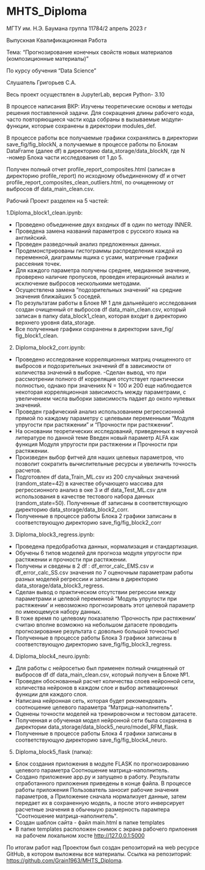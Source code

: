 # MHTS_Diploma
МГТУ им. Н.Э. Баумана
группа 11784/2 
апрель 2023 г

Выпускная Квалификационная Работа 

Тема: “Прогнозирование конечных свойств новых материалов (композиционные материалы)”

По курсу обучения “Data Science”

Слушатель Григорьев С.А.

Весь проект осуществлен в JupyterLab, версия Python- 3.10

В процессе написания ВКР: 
Изучены теоретические основы и методы решения поставленной задачи.
Для сокращения длины рабочего кода, часто повторяющиеся части кода собраны в вызываемые модули-функции, которые сохранены в директории modules_def.

В процессе работы все получаемые графики сохранялись в директории save_fig/fig_blockN, а получаемые в процессе работы по Блокам DataFrame (далее df) в директорию data_storage/data_blockN,  где N -номер Блока части исследования  от 1 до 5.

Получен полный отчет profile_report_composites.html (записан в директорию profile_report) по исходному объединенному df   и отчет profile_report_composites_clean_outliers.html,   по очищенному от выбросов df data_main_clean.csv.

Рабочий Проект разделен на 5 частей:

1.Diploma_block1_clean.ipynb:
- Проведено объединение двух входных df в один по методу INNER.
- Проведена замена названий параметров с русского языка на английский.
- Проведен разведочный анализ предложенных данных. 
- Продемонстрированы гистограммы распределения каждой из переменной, диаграммы ящика с усами, матричные графики рассеяния точек. 
- Для каждого параметра получены среднее, медианное значение, проверено наличие пропусков, проведен итерационный анализ и исключение выбросов несколькими методами. 
 - Осуществлена замена “подозрительных значений” на средние значения ближайших 5 соседей.  
- По результатам работы в Блоке № 1 для дальнейшего исследования создан очищенный от выбросов df data_main_clean.csv,  который записан в папку data_block1_clean, которая входит в директорию верхнего уровня  data_storage. 
- Все полученные графики  сохранены в директории save_fig/ fig_block1_clean.

2. Diploma_block2_corr.ipynb:
- Проведено исследование корреляционных матриц очищенного от выбросов и подозрительных значений df в зависимости от количества значений в выборке. 
-Сделан вывод, что при рассмотрении полного df корреляция отсутствует практически полностью, однако при значениях N = 100 и 200 еще наблюдается некоторая корреляционная зависимость между параметрами, с увеличением числа выборки зависимость падает до около нулевых значений.
- Проведен графический анализ использованием регрессионной прямой по каждому параметру с целевыми переменными “Модуля упругости при растяжении” и “Прочности при растяжении”.
- На основании теоретических исследований, приведенных в научной литературе по данной теме Введен новый параметр ALFA как функция Модуля упругости при растяжении и Прочности при растяжении.
- Произведен выбор фитчей для наших целевых параметров, что позволит сократить вычислительные ресурсы и увеличить точность расчетов.
- Подготовлен df data_Train_ML.csv из 200 случайных значений (random_state=42) в качестве  обучающего массива для регрессионного анализ в оке 3 и df data_Test_ML.csv для использования в качестве тестового набора данных (random_state=50).  Полученные df записаны в соответствующую директорию data_storage/data_block2_corr.
- Полученные в процессе работы Блока 2 графики записаны в соответствующую директорию save_fig/fig_block2_corr

3. Diploma_block3_regress.ipynb:
- Проведена предобработка данных, нормализация и стандартизация.
- Обучены 6 типов моделей для прогноза модуля упругости при растяжении и прочности при растяжении.
- Получены и сведены в 2 df : df_error_calc_EMS.csv и df_error_calc_SS.csv  значения  по 7 оценочным параметрам работы разных моделей регрессии и записаны в директорию data_storage/data_block3_regress.
- Сделан вывод о практическом отсутствии регрессии между параметрами и целевой переменной “Модуль упругости при растяжении’ и невозможно прогнозировать этот целевой параметр по имеющемуся набору данных.
- В тоже время по целевому показателю ‘Прочность при растяжении’ считаю вполне возможно на небольшом датасете проводить прогнозирование результата с довольно большой точностью!
- Полученные в процессе работы Блока 3 графики записаны в соответствующую директорию save_fig/fig_block3_regress.

4. Diploma_block4_neuro.ipynb:
- Для работы с нейросетью был применен полный очищенный от выбросов df df data_main_clean.csv, который получен в Блоке №1.
- Проведен обоснованный расчет количества слоев нейронной сети, количества нейронов в каждом слое и выбор активационных функции для каждого слоя.
- Написана нейронная сеть, которая будет рекомендовать соотношение целевого параметра “Матрица-наполнитель”.
- Оценены точности моделей на тренировочном и тестовом датасете.
- Полученная и обученная модел нейронной сети была сохранена в директории data_storage/data_block5_neuro/model_RFM_flask.
- Полученные в процессе работы Блока 4 графики записаны в соответствующую директорию save_fig/fig_block4_neuro.

5. Diploma_block5_flask (папка):
- Блок создания приложения в модуле FLASK по прогнозированию целевого параметра Соотношение матрица-наполнитель.
- Создано приложение app.py и запущено в работу. Результаты отработанного приложения приведены в конце файла.  В процессе работы приложения Пользователь заносит рабочие значения параметров, а Приложение сначала нормализует данные, затем передает их в сохраненную модель, а после этого инверсирует расчетные значения в обычныую размерность парамтера "Соотношение матрица-наполнитель".
- Создан шаблон сайта - файл   main.html в папке templates
- В папке templates расположен снимок с экрана рабочего прилоения на рабочем локальном хосте http://127.0.0.1:5000

По итогам работ над Проектом был создан репозиторий на web ресурсе GitHub, в котором выложены все материалы. Ссылка на репозиторий: https://github.com/Grain1963/MHTS_Diploma. 
